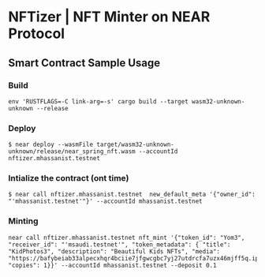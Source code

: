 # NFTizer | NFT Minter on NEAR Protocol

## Smart Contract Sample Usage

### Build
```
env 'RUSTFLAGS=-C link-arg=-s' cargo build --target wasm32-unknown-unknown --release
```

### Deploy 
```
$ near deploy --wasmFile target/wasm32-unknown-unknown/release/near_spring_nft.wasm --accountId nftizer.mhassanist.testnet 
```

### Intialize the contract (ont time)
```
$ near call nftizer.mhassanist.testnet  new_default_meta '{"owner_id": "'mhassanist.testnet'"}' --accountId mhassanist.testnet
```

### Minting
```
near call nftizer.mhassanist.testnet nft_mint '{"token_id": "Yom3", "receiver_id": "'msaudi.testnet'", "token_metadata": { "title": "KidPhotos3", "description": "Beautiful Kids NFTs", "media": "https://bafybeiab33alpecxhqr4bciie7jfgwcgbc7yj27utdrcfa7uzx46mjff5q.ipfs.nftstorage.link/", "copies": 1}}' --accountId mhassanist.testnet --deposit 0.1
```
